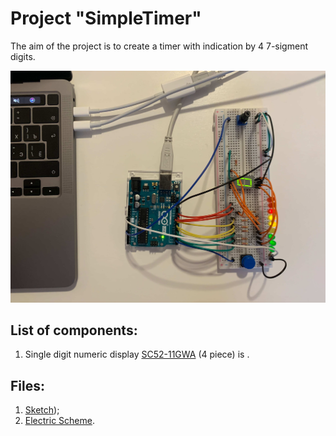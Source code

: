 # Project "SimpleTimer"

The aim of the project is to create a timer with indication by 4 7-sigment digits.

![Project "SimpleTimer"](https://github.com/igsekor/arduino/blob/main/SimpleTimer/SimpleTimer.jpg)

## List of components:
1. Single digit numeric display [SC52-11GWA](https://github.com/igsekor/arduino/blob/main/DigitalLevelMeter/SC52-11GWA-Datasheet.pdf) (4 piece) is .

## Files:
1. [Sketch](https://github.com/igsekor/arduino/blob/main/SimpleTimer/SimpleTimer.ino));
2. [Electric Scheme](https://crcit.net/c/ab1cf6d8d23c4fae8e693154d5687007).
